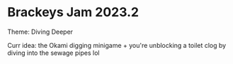 # Brackeys Jam 2023.2

Theme: Diving Deeper

Curr idea: the Okami digging minigame + you're unblocking a toilet clog by diving into the sewage pipes lol

